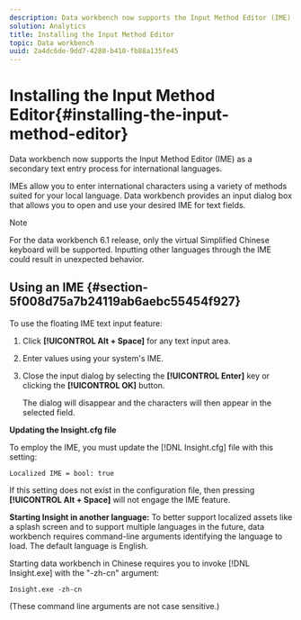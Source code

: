```yaml
---
description: Data workbench now supports the Input Method Editor (IME) as a secondary text entry process for international languages.
solution: Analytics
title: Installing the Input Method Editor
topic: Data workbench
uuid: 2a4dc6de-9dd7-4280-b410-fb88a135fe45
---
```


# Installing the Input Method Editor{#installing-the-input-method-editor}

Data workbench now supports the Input Method Editor (IME) as a secondary text entry process for international languages.

IMEs allow you to enter international characters using a variety of methods suited for your local language. Data workbench provides an input dialog box that allows you to open and use your desired IME for text fields.

>[!NOTE]
>
>For the data workbench 6.1 release, only the virtual Simplified Chinese keyboard will be supported. Inputting other languages through the IME could result in unexpected behavior.

## Using an IME {#section-5f008d75a7b24119ab6aebc55454f927}

To use the floating IME text input feature:

1. Click **[!UICONTROL Alt + Space]** for any text input area. 
1. Enter values using your system's IME. 
1. Close the input dialog by selecting the **[!UICONTROL Enter]** key or clicking the **[!UICONTROL OK]** button.

   The dialog will disappear and the characters will then appear in the selected field.

**Updating the Insight.cfg file**

To employ the IME, you must update the [!DNL Insight.cfg] file with this setting:

```
Localized IME = bool: true
```

If this setting does not exist in the configuration file, then pressing **[!UICONTROL Alt + Space]** will not engage the IME feature.

**Starting Insight in another language:** To better support localized assets like a splash screen and to support multiple languages in the future, data workbench requires command-line arguments identifying the language to load. The default language is English.

Starting data workbench in Chinese requires you to invoke [!DNL Insight.exe] with the "-zh-cn" argument:

```
Insight.exe -zh-cn
```

(These command line arguments are not case sensitive.) 

